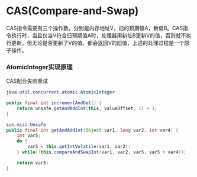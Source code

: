 # CAS(Compare-and-Swap)
CAS指令需要有三个操作数，分别是内存地址V，旧的预期值A，新值B。CAS指令执行时，当且仅当V符合旧预期值A时，处理器用新址B更新V的值，否则就不执行更新，但无论是否更新了V的值，都会返回V的旧值，上述的处理过程是一个原子操作。


### AtomicInteger实现原理
CAS配合失败重试

```Java
java.util.concurrent.atomic.AtomicInteger

public final int incrementAndGet() {
    return unsafe.getAndAddInt(this, valueOffset, 1) + 1;
}

sun.misc.Unsafe
public final int getAndAddInt(Object var1, long var2, int var4) {
    int var5;
    do {
        var5 = this.getIntVolatile(var1, var2);
    } while(!this.compareAndSwapInt(var1, var2, var5, var5 + var4));

    return var5;
}
```

